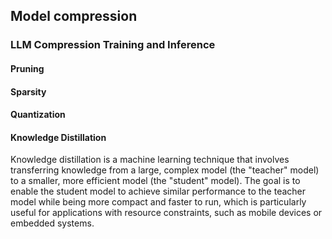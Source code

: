## Model compression

### LLM Compression Training and Inference
#### Pruning
#### Sparsity
#### Quantization
#### Knowledge Distillation
Knowledge distillation is a machine learning technique that involves transferring knowledge from a large, complex model (the "teacher" model) to a smaller, more efficient model (the "student" model). The goal is to enable the student model to achieve similar performance to the teacher model while being more compact and faster to run, which is particularly useful for applications with resource constraints, such as mobile devices or embedded systems.

